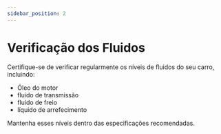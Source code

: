 ```yaml
---
sidebar_position: 2
---
```


# Verificação dos Fluidos

Certifique-se de verificar regularmente os níveis de fluidos do seu carro, incluindo:

- Óleo do motor
- fluido de transmissão 
- fluido de freio 
- líquido de arrefecimento 

Mantenha esses níveis dentro das especificações recomendadas.
